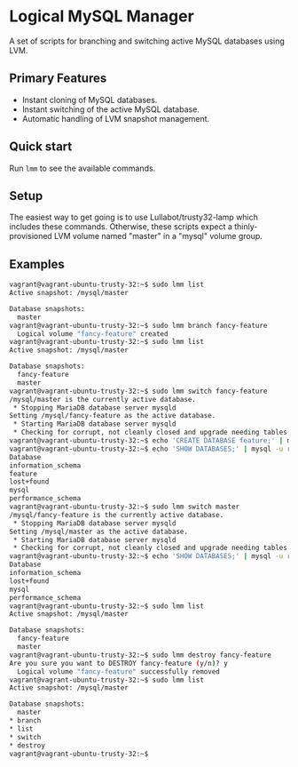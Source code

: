 Logical MySQL Manager
=====================

A set of scripts for branching and switching active MySQL databases using LVM.

Primary Features
----------------

* Instant cloning of MySQL databases.
* Instant switching of the active MySQL database.
* Automatic handling of LVM snapshot management.

Quick start
-----------

Run ```lmm``` to see the available commands.

Setup
-----

The easiest way to get going is to use Lullabot/trusty32-lamp which includes
these commands. Otherwise, these scripts expect a thinly-provisioned LVM
volume named "master" in a "mysql" volume group.

Examples
--------

```bash
vagrant@vagrant-ubuntu-trusty-32:~$ sudo lmm list
Active snapshot: /mysql/master

Database snapshots:
  master
vagrant@vagrant-ubuntu-trusty-32:~$ sudo lmm branch fancy-feature
  Logical volume "fancy-feature" created
vagrant@vagrant-ubuntu-trusty-32:~$ sudo lmm list
Active snapshot: /mysql/master

Database snapshots:
  fancy-feature
  master
vagrant@vagrant-ubuntu-trusty-32:~$ sudo lmm switch fancy-feature
/mysql/master is the currently active database.
 * Stopping MariaDB database server mysqld                                       [ OK ]
Setting /mysql/fancy-feature as the active database.
 * Starting MariaDB database server mysqld                                       [ OK ]
 * Checking for corrupt, not cleanly closed and upgrade needing tables.
vagrant@vagrant-ubuntu-trusty-32:~$ echo 'CREATE DATABASE feature;' | mysql -u root
vagrant@vagrant-ubuntu-trusty-32:~$ echo 'SHOW DATABASES;' | mysql -u root
Database
information_schema
feature
lost+found
mysql
performance_schema
vagrant@vagrant-ubuntu-trusty-32:~$ sudo lmm switch master
/mysql/fancy-feature is the currently active database.
 * Stopping MariaDB database server mysqld                                       [ OK ]
Setting /mysql/master as the active database.
 * Starting MariaDB database server mysqld                                       [ OK ]
 * Checking for corrupt, not cleanly closed and upgrade needing tables.
vagrant@vagrant-ubuntu-trusty-32:~$ echo 'SHOW DATABASES;' | mysql -u root
Database
information_schema
lost+found
mysql
performance_schema
vagrant@vagrant-ubuntu-trusty-32:~$ sudo lmm list
Active snapshot: /mysql/master

Database snapshots:
  fancy-feature
  master
vagrant@vagrant-ubuntu-trusty-32:~$ sudo lmm destroy fancy-feature
Are you sure you want to DESTROY fancy-feature (y/n)? y
  Logical volume "fancy-feature" successfully removed
vagrant@vagrant-ubuntu-trusty-32:~$ sudo lmm list
Active snapshot: /mysql/master

Database snapshots:
  master
* branch
* list
* switch
* destroy
vagrant@vagrant-ubuntu-trusty-32:~$

